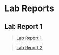 # Lab Reports

## Lab Report 1

> [Lab Report 1](https://dslee01.github.io/cse15l-lab-reports/lab-report-1-week-2.html)

> [Lab Report 2](https://dslee01.github.io/cse15l-lab-reports/lab-report-2-week-4.html)
